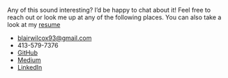 Any of this sound interesting? I’d be happy to chat about it! Feel free to reach out or look me up at any of the following places. You can also take a look at my [resume](/resume)

- blairwilcox93@gmail.com
- 413-579-7376
- [GitHub](https://github.com/reccanti)
- [Medium](https://medium.com/@reccanti)
- [LinkedIn](https://www.linkedin.com/in/blairwilcox/)

